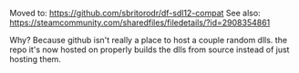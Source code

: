 Moved to: https://github.com/sbritorodr/df-sdl12-compat
See also: https://steamcommunity.com/sharedfiles/filedetails/?id=2908354861

Why?
Because github isn't really a place to host a couple random dlls. the repo it's now hosted on properly builds the dlls from source instead of just hosting them.

